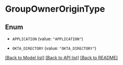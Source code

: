 # GroupOwnerOriginType

## Enum


* `APPLICATION` (value: `"APPLICATION"`)

* `OKTA_DIRECTORY` (value: `"OKTA_DIRECTORY"`)


[[Back to Model list]](../README.md#documentation-for-models) [[Back to API list]](../README.md#documentation-for-api-endpoints) [[Back to README]](../README.md)


